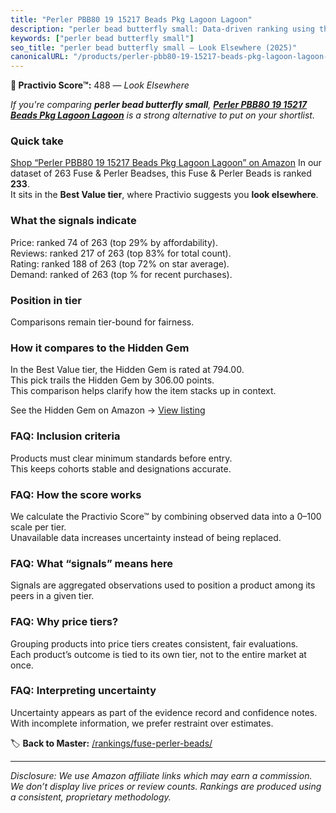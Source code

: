 ```yaml
---
title: "Perler PBB80 19 15217 Beads Pkg Lagoon Lagoon"
description: "perler bead butterfly small: Data-driven ranking using the Practivio Score™. Positioned by quality, value, demand, findability, momentum."
keywords: ["perler bead butterfly small"]
seo_title: "perler bead butterfly small — Look Elsewhere (2025)"
canonicalURL: "/products/perler-pbb80-19-15217-beads-pkg-lagoon-lagoon-B07SGYZ95D/"
---
```


**🚫 Practivio Score™:** 488 — _Look Elsewhere_


*If you're comparing **perler bead butterfly small**, **[Perler PBB80 19 15217 Beads Pkg Lagoon Lagoon](https://www.amazon.com/dp/B07SGYZ95D?tag=practivio-20)** is a strong alternative to put on your shortlist.*
### Quick take
[Shop “Perler PBB80 19 15217 Beads Pkg Lagoon Lagoon” on Amazon](https://www.amazon.com/dp/B07SGYZ95D?tag=practivio-20)
In our dataset of 263 Fuse & Perler Beadses, this Fuse & Perler Beads is ranked **233**.  
It sits in the **Best Value tier**, where Practivio suggests you **look elsewhere**.

### What the signals indicate
Price: ranked 74 of 263 (top 29% by affordability).  
Reviews: ranked 217 of 263 (top 83% for total count).  
Rating: ranked 188 of 263 (top 72% on star average).  
Demand: ranked  of 263 (top % for recent purchases).

### Position in tier
Comparisons remain tier-bound for fairness.

### How it compares to the Hidden Gem
In the Best Value tier, the Hidden Gem is rated at 794.00.  
This pick trails the Hidden Gem by 306.00 points.  
This comparison helps clarify how the item stacks up in context.  

See the Hidden Gem on Amazon → [View listing](https://www.amazon.com/dp/B004EHYGNC?tag=practivio-20)

### FAQ: Inclusion criteria
Products must clear minimum standards before entry.  
This keeps cohorts stable and designations accurate.

### FAQ: How the score works
We calculate the Practivio Score™ by combining observed data into a 0–100 scale per tier.  
Unavailable data increases uncertainty instead of being replaced.

### FAQ: What “signals” means here
Signals are aggregated observations used to position a product among its peers in a given tier.

### FAQ: Why price tiers?
Grouping products into price tiers creates consistent, fair evaluations.  
Each product’s outcome is tied to its own tier, not to the entire market at once.

### FAQ: Interpreting uncertainty
Uncertainty appears as part of the evidence record and confidence notes.  
With incomplete information, we prefer restraint over estimates.


🏷️ **Back to Master:** [/rankings/fuse-perler-beads/](/rankings/fuse-perler-beads/)

---
_Disclosure: We use Amazon affiliate links which may earn a commission. We don’t display live prices or review counts. Rankings are produced using a consistent, proprietary methodology._

